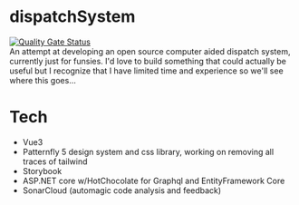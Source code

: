 # dispatchSystem
[![Quality Gate Status](https://sonarcloud.io/api/project_badges/measure?project=memtech3_dispatchSystem&metric=alert_status)](https://sonarcloud.io/summary/new_code?id=memtech3_dispatchSystem) <br>
An attempt at developing an open source computer aided dispatch system, currently just for funsies. I'd love to build something that could actually be useful but I recognize that I have limited time and experience so we'll see where this goes...

# Tech
- Vue3
- Patternfly 5 design system and css library, working on removing all traces of tailwind
- Storybook
- ASP.NET core w/HotChocolate for Graphql and EntityFramework Core 
- SonarCloud (automagic code analysis and feedback)